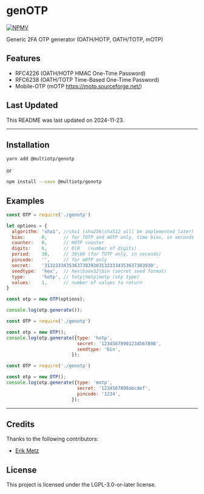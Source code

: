 # genOTP

[![NPMV](https://img.shields.io/npm/v/@multiotp/genotp.svg?style=flat-square)](https://npmjs.org/package/@multiotp/genotp)

Generic 2FA OTP generator (OATH/HOTP, OATH/TOTP, mOTP)

## Features

- RFC4226 (OATH/HOTP HMAC One-Time Password)
- RFC6238 (OATH/TOTP Time-Based One-Time Password)
- Mobile-OTP (mOTP https://motp.sourceforge.net/)

## Last Updated
This README was last updated on 2024-11-23.

---

## Installation

```bash
yarn add @multiotp/genotp
```

or

```bash
npm install --save @multiotp/genotp
```

## Examples

```javascript
const OTP = require('./genotp')

let options = {
  algorithm: 'sha1', //sha1 (sha256|sha512 will be implemented later)
  bias:      0,      // for TOTP and mOTP only, time bias, in seconds
  counter:   0,      // HOTP counter
  digits:    6,      // 6|8   (number of digits)
  period:    30,     // 30|60 (for TOTP only, in seconds)
  pincode:   '',     // for mOTP only
  secret:    '3132333435363738393031323334353637383930',
  seedtype:  'hex',  // hex|base32|bin (secret seed format)
  type:      'hotp', // totp|hotp|motp (otp type)
  values:    1,      // number of values to return
}

const otp = new OTP(options);

console.log(otp.generate());

```

```javascript
const OTP = require('./genotp')

const otp = new OTP();
console.log(otp.generate({type: 'hotp',
                          secret: '12345678901234567890',
                          seedtype: 'bin',
                        });
```

```javascript
const OTP = require('./genotp')

const otp = new OTP();
console.log(otp.generate({type: 'motp',
                          secret: '1234567890abcdef',
                          pincode: '1234',
                        });
```

---

## Credits

Thanks to the following contributors:
- [Erik Metz](https://github.com/erik-metz)

## License

This project is licensed under the LGPL-3.0-or-later license.


